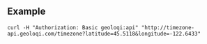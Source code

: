 
Example
-------

    curl -H "Authorization: Basic geoloqi:api" "http://timezone-api.geoloqi.com/timezone?latitude=45.5118&longitude=-122.6433"

